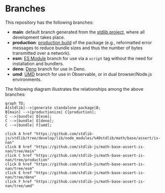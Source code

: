 <!--

@license Apache-2.0

Copyright (c) 2022 The Stdlib Authors.

Licensed under the Apache License, Version 2.0 (the "License");
you may not use this file except in compliance with the License.
You may obtain a copy of the License at

    http://www.apache.org/licenses/LICENSE-2.0

Unless required by applicable law or agreed to in writing, software
distributed under the License is distributed on an "AS IS" BASIS,
WITHOUT WARRANTIES OR CONDITIONS OF ANY KIND, either express or implied.
See the License for the specific language governing permissions and
limitations under the License.

-->

# Branches

This repository has the following branches:

-   **main**: default branch generated from the [stdlib project][stdlib-url], where all development takes place.
-   **production**: [production build][production-url] of the package (e.g., reformatted error messages to reduce bundle sizes and thus the number of bytes transmitted over a network).
-   **esm**: [ES Module][esm-url] branch for use via a `script` tag without the need for installation and bundlers.
-   **deno**: [Deno][deno-url] branch for use in Deno.
-   **umd**: [UMD][umd-url] branch for use in Observable, or in dual browser/Node.js environments.

The following diagram illustrates the relationships among the above branches:

```mermaid
graph TD;
A[stdlib]-->|generate standalone package|B;
B[main] -->|productionize| C[production];
C -->|bundle| D[esm];
C -->|bundle| E[deno];
C -->|bundle| F[umd];

click A href "https://github.com/stdlib-js/stdlib/tree/develop/lib/node_modules/%40stdlib/math/base/assert/is-nan"
click B href "https://github.com/stdlib-js/math-base-assert-is-nan/tree/main"
click C href "https://github.com/stdlib-js/math-base-assert-is-nan/tree/production"
click D href "https://github.com/stdlib-js/math-base-assert-is-nan/tree/esm"
click E href "https://github.com/stdlib-js/math-base-assert-is-nan/tree/deno"
click F href "https://github.com/stdlib-js/math-base-assert-is-nan/tree/umd"
```

[stdlib-url]: https://github.com/stdlib-js/stdlib/tree/develop/lib/node_modules/%40stdlib/math/base/assert/is-nan
[production-url]: https://github.com/stdlib-js/math-base-assert-is-nan/tree/production
[deno-url]: https://github.com/stdlib-js/math-base-assert-is-nan/tree/deno
[umd-url]: https://github.com/stdlib-js/math-base-assert-is-nan/tree/umd
[esm-url]: https://github.com/stdlib-js/math-base-assert-is-nan/tree/esm